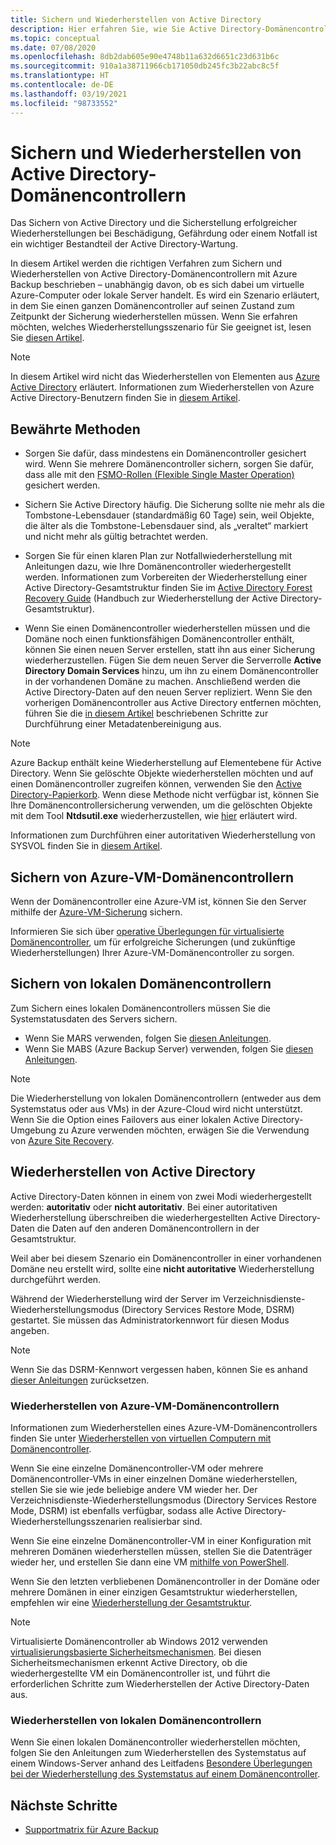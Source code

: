 ```yaml
---
title: Sichern und Wiederherstellen von Active Directory
description: Hier erfahren Sie, wie Sie Active Directory-Domänencontroller sichern und wiederherstellen können.
ms.topic: conceptual
ms.date: 07/08/2020
ms.openlocfilehash: 8db2dab605e90e4748b11a632d6651c23d631b6c
ms.sourcegitcommit: 910a1a38711966cb171050db245fc3b22abc8c5f
ms.translationtype: HT
ms.contentlocale: de-DE
ms.lasthandoff: 03/19/2021
ms.locfileid: "98733552"
---
```

# <a name="back-up-and-restore-active-directory-domain-controllers"></a>Sichern und Wiederherstellen von Active Directory-Domänencontrollern

Das Sichern von Active Directory und die Sicherstellung erfolgreicher Wiederherstellungen bei Beschädigung, Gefährdung oder einem Notfall ist ein wichtiger Bestandteil der Active Directory-Wartung.

In diesem Artikel werden die richtigen Verfahren zum Sichern und Wiederherstellen von Active Directory-Domänencontrollern mit Azure Backup beschrieben – unabhängig davon, ob es sich dabei um virtuelle Azure-Computer oder lokale Server handelt. Es wird ein Szenario erläutert, in dem Sie einen ganzen Domänencontroller auf seinen Zustand zum Zeitpunkt der Sicherung wiederherstellen müssen. Wenn Sie erfahren möchten, welches Wiederherstellungsszenario für Sie geeignet ist, lesen Sie [diesen Artikel](/windows-server/identity/ad-ds/manage/ad-forest-recovery-determine-how-to-recover).  

>[!NOTE]
> In diesem Artikel wird nicht das Wiederherstellen von Elementen aus [Azure Active Directory](../active-directory/fundamentals/active-directory-whatis.md) erläutert. Informationen zum Wiederherstellen von Azure Active Directory-Benutzern finden Sie in [diesem Artikel](../active-directory/fundamentals/active-directory-users-restore.md).

## <a name="best-practices"></a>Bewährte Methoden

- Sorgen Sie dafür, dass mindestens ein Domänencontroller gesichert wird. Wenn Sie mehrere Domänencontroller sichern, sorgen Sie dafür, dass alle mit den [FSMO-Rollen (Flexible Single Master Operation)](/windows-server/identity/ad-ds/plan/planning-operations-master-role-placement) gesichert werden.

- Sichern Sie Active Directory häufig. Die Sicherung sollte nie mehr als die Tombstone-Lebensdauer (standardmäßig 60 Tage) sein, weil Objekte, die älter als die Tombstone-Lebensdauer sind, als „veraltet“ markiert und nicht mehr als gültig betrachtet werden.

- Sorgen Sie für einen klaren Plan zur Notfallwiederherstellung mit Anleitungen dazu, wie Ihre Domänencontroller wiederhergestellt werden. Informationen zum Vorbereiten der Wiederherstellung einer Active Directory-Gesamtstruktur finden Sie im [Active Directory Forest Recovery Guide](/windows-server/identity/ad-ds/manage/ad-forest-recovery-guide) (Handbuch zur Wiederherstellung der Active Directory-Gesamtstruktur).

- Wenn Sie einen Domänencontroller wiederherstellen müssen und die Domäne noch einen funktionsfähigen Domänencontroller enthält, können Sie einen neuen Server erstellen, statt ihn aus einer Sicherung wiederherzustellen. Fügen Sie dem neuen Server die Serverrolle **Active Directory Domain Services** hinzu, um ihn zu einem Domänencontroller in der vorhandenen Domäne zu machen. Anschließend werden die Active Directory-Daten auf den neuen Server repliziert. Wenn Sie den vorherigen Domänencontroller aus Active Directory entfernen möchten, führen Sie die [in diesem Artikel](/windows-server/identity/ad-ds/deploy/ad-ds-metadata-cleanup) beschriebenen Schritte zur Durchführung einer Metadatenbereinigung aus.

>[!NOTE]
>Azure Backup enthält keine Wiederherstellung auf Elementebene für Active Directory. Wenn Sie gelöschte Objekte wiederherstellen möchten und auf einen Domänencontroller zugreifen können, verwenden Sie den [Active Directory-Papierkorb](/windows-server/identity/ad-ds/get-started/adac/introduction-to-active-directory-administrative-center-enhancements--level-100-#ad_recycle_bin_mgmt). Wenn diese Methode nicht verfügbar ist, können Sie Ihre Domänencontrollersicherung verwenden, um die gelöschten Objekte mit dem Tool **Ntdsutil.exe** wiederherzustellen, wie [hier](https://support.microsoft.com/help/840001/how-to-restore-deleted-user-accounts-and-their-group-memberships-in-ac) erläutert wird.
>
>Informationen zum Durchführen einer autoritativen Wiederherstellung von SYSVOL finden Sie in [diesem Artikel](/windows-server/identity/ad-ds/manage/ad-forest-recovery-authoritative-recovery-sysvol).

## <a name="backing-up-azure-vm-domain-controllers"></a>Sichern von Azure-VM-Domänencontrollern

Wenn der Domänencontroller eine Azure-VM ist, können Sie den Server mithilfe der [Azure-VM-Sicherung](backup-azure-vms-introduction.md) sichern.

Informieren Sie sich über [operative Überlegungen für virtualisierte Domänencontroller](/windows-server/identity/ad-ds/get-started/virtual-dc/virtualized-domain-controllers-hyper-v#operational-considerations-for-virtualized-domain-controllers), um für erfolgreiche Sicherungen (und zukünftige Wiederherstellungen) Ihrer Azure-VM-Domänencontroller zu sorgen.

## <a name="backing-up-on-premises-domain-controllers"></a>Sichern von lokalen Domänencontrollern

Zum Sichern eines lokalen Domänencontrollers müssen Sie die Systemstatusdaten des Servers sichern.

- Wenn Sie MARS verwenden, folgen Sie [diesen Anleitungen](backup-azure-system-state.md).
- Wenn Sie MABS (Azure Backup Server) verwenden, folgen Sie [diesen Anleitungen](backup-mabs-system-state-and-bmr.md).

>[!NOTE]
> Die Wiederherstellung von lokalen Domänencontrollern (entweder aus dem Systemstatus oder aus VMs) in der Azure-Cloud wird nicht unterstützt. Wenn Sie die Option eines Failovers aus einer lokalen Active Directory-Umgebung zu Azure verwenden möchten, erwägen Sie die Verwendung von [Azure Site Recovery](../site-recovery/site-recovery-active-directory.md).

## <a name="restoring-active-directory"></a>Wiederherstellen von Active Directory

Active Directory-Daten können in einem von zwei Modi wiederhergestellt werden: **autoritativ** oder **nicht autoritativ**. Bei einer autoritativen Wiederherstellung überschreiben die wiederhergestellten Active Directory-Daten die Daten auf den anderen Domänencontrollern in der Gesamtstruktur.

Weil aber bei diesem Szenario ein Domänencontroller in einer vorhandenen Domäne neu erstellt wird, sollte eine **nicht autoritative** Wiederherstellung durchgeführt werden.

Während der Wiederherstellung wird der Server im Verzeichnisdienste-Wiederherstellungsmodus (Directory Services Restore Mode, DSRM) gestartet. Sie müssen das Administratorkennwort für diesen Modus angeben.

>[!NOTE]
>Wenn Sie das DSRM-Kennwort vergessen haben, können Sie es anhand [dieser Anleitungen](/previous-versions/windows/it-pro/windows-server-2012-r2-and-2012/cc754363(v=ws.11)) zurücksetzen.

### <a name="restoring-azure-vm-domain-controllers"></a>Wiederherstellen von Azure-VM-Domänencontrollern

Informationen zum Wiederherstellen eines Azure-VM-Domänencontrollers finden Sie unter [Wiederherstellen von virtuellen Computern mit Domänencontroller](backup-azure-arm-restore-vms.md#restore-domain-controller-vms).

Wenn Sie eine einzelne Domänencontroller-VM oder mehrere Domänencontroller-VMs in einer einzelnen Domäne wiederherstellen, stellen Sie sie wie jede beliebige andere VM wieder her. Der Verzeichnisdienste-Wiederherstellungsmodus (Directory Services Restore Mode, DSRM) ist ebenfalls verfügbar, sodass alle Active Directory-Wiederherstellungsszenarien realisierbar sind.

Wenn Sie eine einzelne Domänencontroller-VM in einer Konfiguration mit mehreren Domänen wiederherstellen müssen, stellen Sie die Datenträger wieder her, und erstellen Sie dann eine VM [mithilfe von PowerShell](backup-azure-vms-automation.md#restore-the-disks).

Wenn Sie den letzten verbliebenen Domänencontroller in der Domäne oder mehrere Domänen in einer einzigen Gesamtstruktur wiederherstellen, empfehlen wir eine [Wiederherstellung der Gesamtstruktur](/windows-server/identity/ad-ds/manage/ad-forest-recovery-single-domain-in-multidomain-recovery).

>[!NOTE]
> Virtualisierte Domänencontroller ab Windows 2012 verwenden [virtualisierungsbasierte Sicherheitsmechanismen](/windows-server/identity/ad-ds/introduction-to-active-directory-domain-services-ad-ds-virtualization-level-100#virtualization-based-safeguards). Bei diesen Sicherheitsmechanismen erkennt Active Directory, ob die wiederhergestellte VM ein Domänencontroller ist, und führt die erforderlichen Schritte zum Wiederherstellen der Active Directory-Daten aus.

### <a name="restoring-on-premises-domain-controllers"></a>Wiederherstellen von lokalen Domänencontrollern

Wenn Sie einen lokalen Domänencontroller wiederherstellen möchten, folgen Sie den Anleitungen zum Wiederherstellen des Systemstatus auf einem Windows-Server anhand des Leitfadens [Besondere Überlegungen bei der Wiederherstellung des Systemstatus auf einem Domänencontroller](backup-azure-restore-system-state.md#special-considerations-for-system-state-recovery-on-a-domain-controller).

## <a name="next-steps"></a>Nächste Schritte

- [Supportmatrix für Azure Backup](backup-support-matrix.md)